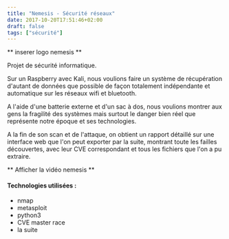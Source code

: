 ```yaml
---
title: "Nemesis - Sécurité réseaux"
date: 2017-10-20T17:51:46+02:00
draft: false
tags: ["sécurité"]
---
```

** inserer logo nemesis **

Projet de sécurité informatique.

Sur un Raspberry avec Kali, nous voulions faire un système de récupération d'autant de données que possible de façon totalement indépendante et automatique sur les réseaux wifi et bluetooth.

A l'aide d'une batterie externe et d'un sac à dos, nous voulions montrer aux gens la fragilité des systèmes mais surtout le danger bien réel que représente notre époque et ses technologies.

A la fin de son scan et de l'attaque, on obtient un rapport détaillé sur une interface web que l'on peut exporter par la suite, montrant toute les failles découvertes, avec leur CVE correspondant et tous les fichiers que l'on a pu extraire.

** Afficher la vidéo nemesis **

#### Technologies utilisées :
* nmap
* metasploit
* python3
* CVE master race
* la suite